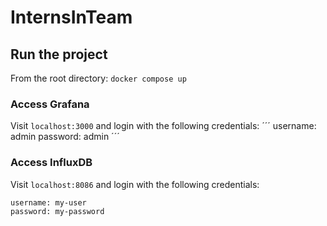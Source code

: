 # InternsInTeam

## Run the project

From the root directory:
`docker compose up`

### Access Grafana

Visit `localhost:3000` and login with the following credentials:
´´´
username: admin
password: admin
´´´

### Access InfluxDB

Visit `localhost:8086` and login with the following credentials:

```
username: my-user
password: my-password
```
